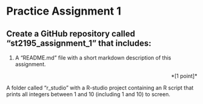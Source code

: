 # Practice Assignment 1

## Create a **GitHub** repository called “st2195_assignment_1” that includes:

1. A “README.md” file with a short markdown description of this assignment.
<div style="text-align: right"> *[1 point]* </div>

A folder called “r_studio” with a R-studio project containing an R script that prints all integers between 1 and 10 (including 1 and 10) to screen.
